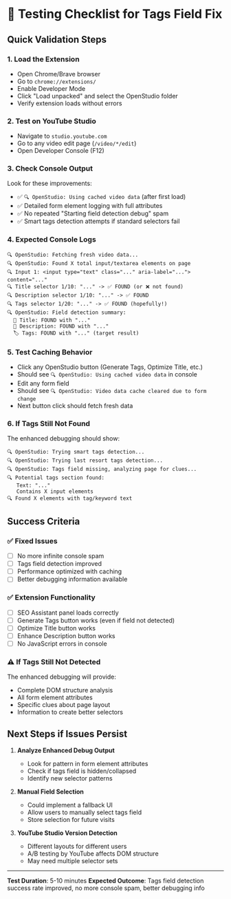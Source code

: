# 🧪 Testing Checklist for Tags Field Fix

## Quick Validation Steps

### 1. **Load the Extension**
- Open Chrome/Brave browser
- Go to `chrome://extensions/`
- Enable Developer Mode
- Click "Load unpacked" and select the OpenStudio folder
- Verify extension loads without errors

### 2. **Test on YouTube Studio**
- Navigate to `studio.youtube.com`
- Go to any video edit page (`/video/*/edit`)
- Open Developer Console (F12)

### 3. **Check Console Output**
Look for these improvements:
- ✅ `🔍 OpenStudio: Using cached video data` (after first load)
- ✅ Detailed form element logging with full attributes
- ✅ No repeated "Starting field detection debug" spam
- ✅ Smart tags detection attempts if standard selectors fail

### 4. **Expected Console Logs**
```
🔍 OpenStudio: Fetching fresh video data...
🔍 OpenStudio: Found X total input/textarea elements on page
🔍 Input 1: <input type="text" class="..." aria-label="..."> content="..."
🔍 Title selector 1/10: "..." -> ✅ FOUND (or ❌ not found)
🔍 Description selector 1/10: "..." -> ✅ FOUND
🔍 Tags selector 1/20: "..." -> ✅ FOUND (hopefully!)
🔍 OpenStudio: Field detection summary:
  📝 Title: FOUND with "..."
  📄 Description: FOUND with "..."
  🏷️ Tags: FOUND with "..." (target result)
```

### 5. **Test Caching Behavior**
- Click any OpenStudio button (Generate Tags, Optimize Title, etc.)
- Should see `🔍 OpenStudio: Using cached video data` in console
- Edit any form field
- Should see `🔍 OpenStudio: Video data cache cleared due to form change`
- Next button click should fetch fresh data

### 6. **If Tags Still Not Found**
The enhanced debugging should show:
```
🔍 OpenStudio: Trying smart tags detection...
🔍 OpenStudio: Trying last resort tags detection...
🔍 OpenStudio: Tags field missing, analyzing page for clues...
🔍 Potential tags section found:
   Text: "..."
   Contains X input elements
🔍 Found X elements with tag/keyword text
```

## Success Criteria

### ✅ **Fixed Issues**
- [ ] No more infinite console spam
- [ ] Tags field detection improved
- [ ] Performance optimized with caching
- [ ] Better debugging information available

### ✅ **Extension Functionality**
- [ ] SEO Assistant panel loads correctly
- [ ] Generate Tags button works (even if field not detected)
- [ ] Optimize Title button works
- [ ] Enhance Description button works
- [ ] No JavaScript errors in console

### ⚠️ **If Tags Still Not Detected**
The enhanced debugging will provide:
- Complete DOM structure analysis
- All form element attributes
- Specific clues about page layout
- Information to create better selectors

## Next Steps if Issues Persist

1. **Analyze Enhanced Debug Output**
   - Look for pattern in form element attributes
   - Check if tags field is hidden/collapsed
   - Identify new selector patterns

2. **Manual Field Selection**
   - Could implement a fallback UI
   - Allow users to manually select tags field
   - Store selection for future visits

3. **YouTube Studio Version Detection**
   - Different layouts for different users
   - A/B testing by YouTube affects DOM structure
   - May need multiple selector sets

---

**Test Duration**: 5-10 minutes
**Expected Outcome**: Tags field detection success rate improved, no more console spam, better debugging info
